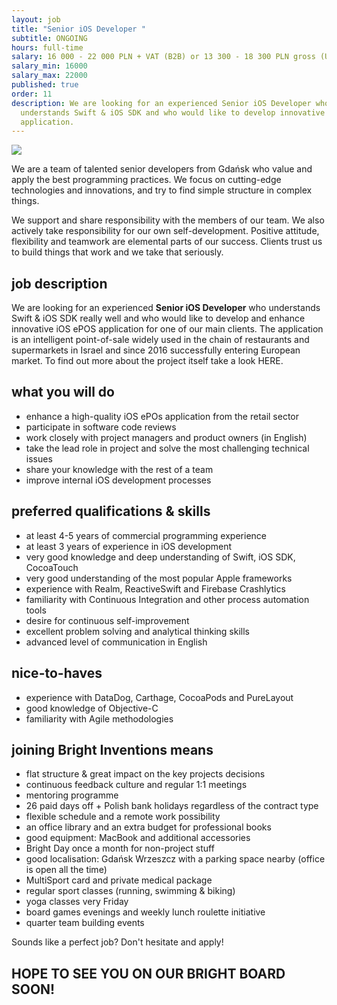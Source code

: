 ```yaml
---
layout: job
title: "Senior iOS Developer "
subtitle: ONGOING
hours: full-time
salary: 16 000 - 22 000 PLN + VAT (B2B) or 13 300 - 18 300 PLN gross (UoP)
salary_min: 16000
salary_max: 22000
published: true
order: 11
description: We are looking for an experienced Senior iOS Developer who
  understands Swift & iOS SDK and who would like to develop innovative iOS ePOS
  application.
---
```

![](/images/iosteam-bright-inventions.png)



We are a team of talented senior developers from Gdańsk who value and apply the best programming practices. We focus on cutting-edge technologies and innovations, and try to find simple structure in complex things. 

We support and share responsibility with the members of our team. We also actively take responsibility for our own self-development. Positive attitude, flexibility and teamwork are elemental parts of our success. Clients trust us to build things that work and we take that seriously.

## job description

We are looking for an experienced **Senior iOS Developer** who understands Swift & iOS SDK really well and who would like to develop and enhance innovative iOS ePOS application for one of our main clients. The application is an intelligent point-of-sale widely used in the chain of restaurants and supermarkets in Israel and since 2016 successfully entering European market. To find out more about the project itself take a look HERE. 

## what you will do

* enhance a high-quality iOS ePOs application from the retail sector
* participate in software code reviews
* work closely with project managers and product owners (in English) 
* take the lead role in project and solve the most challenging technical issues
* share your knowledge with the rest of a team
* improve internal iOS development processes

## preferred qualifications & skills

* at least 4-5 years of commercial programming experience 
* at least 3 years of experience in iOS development 
* very good knowledge and deep understanding of Swift, iOS SDK, CocoaTouch
* very good understanding of the most popular Apple frameworks
* experience with Realm, ReactiveSwift and Firebase Crashlytics
* familiarity with Continuous Integration and other process automation tools 
* desire for continuous self-improvement
* excellent problem solving and analytical thinking skills 
* advanced level of communication in English 

## nice-to-haves

* experience with DataDog, Carthage, CocoaPods and PureLayout
* good knowledge of Objective-C 
* familiarity with Agile methodologies 

## joining Bright Inventions means

* flat structure & great impact on the key projects decisions 
* continuous feedback culture and regular 1:1 meetings 
* mentoring programme 
* 26 paid days off + Polish bank holidays regardless of the contract type 
* flexible schedule and a remote work possibility 
* an office library and an extra budget for professional books 
* good equipment: MacBook and additional accessories
* Bright Day once a month for non-project stuff
* good localisation: Gdańsk Wrzeszcz with a parking space nearby (office is open all the time) 
* MultiSport card and private medical package
* regular sport classes (running, swimming & biking)
* yoga classes very Friday 
* board games evenings and weekly lunch roulette initiative 
* quarter team building events 

Sounds like a perfect job? Don't hesitate and apply! 



## HOPE TO SEE YOU ON OUR BRIGHT BOARD SOON!
